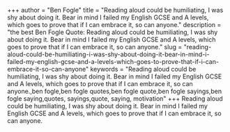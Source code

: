 +++
author = "Ben Fogle"
title = "Reading aloud could be humiliating, I was shy about doing it. Bear in mind I failed my English GCSE and A levels, which goes to prove that if I can embrace it, so can anyone."
description = "the best Ben Fogle Quote: Reading aloud could be humiliating, I was shy about doing it. Bear in mind I failed my English GCSE and A levels, which goes to prove that if I can embrace it, so can anyone."
slug = "reading-aloud-could-be-humiliating-i-was-shy-about-doing-it-bear-in-mind-i-failed-my-english-gcse-and-a-levels-which-goes-to-prove-that-if-i-can-embrace-it-so-can-anyone"
keywords = "Reading aloud could be humiliating, I was shy about doing it. Bear in mind I failed my English GCSE and A levels, which goes to prove that if I can embrace it, so can anyone.,ben fogle,ben fogle quotes,ben fogle quote,ben fogle sayings,ben fogle saying,quotes, sayings,quote, saying, motivation"
+++
Reading aloud could be humiliating, I was shy about doing it. Bear in mind I failed my English GCSE and A levels, which goes to prove that if I can embrace it, so can anyone.
